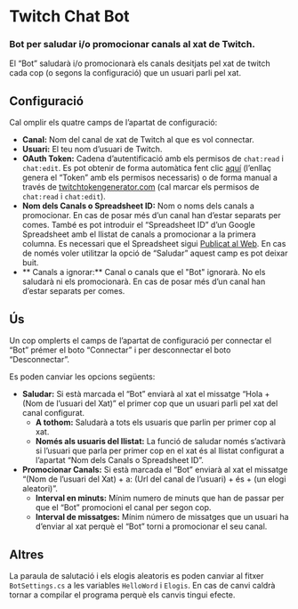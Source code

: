 
# Twitch Chat Bot
### Bot per saludar i/o promocionar canals al xat de Twitch.
El “Bot” saludarà i/o promocionarà els canals desitjats pel xat de twitch cada cop (o segons la configuració) que un usuari parli pel xat.

## Configuració
Cal omplir els quatre camps de l’apartat de configuració:
 - **Canal:** Nom del canal de xat de Twitch al que es vol connectar.
 - **Usuari:** El teu nom d’usuari de Twitch.
 - **OAuth Token:** Cadena d’autentificació amb els permisos de `chat:read` i `chat:edit`. Es pot obtenir de forma automàtica fent clic [aquí](https://twitchtokengenerator.com/quick/nAkaeqVL46 "OAuth Token amb permisos chat:read i chat:edit") (l’enllaç genera el “Token” amb els permisos necessaris) o de forma manual a través de [twitchtokengenerator.com](http://twitchtokengenerator.com) (cal marcar els permisos de `chat:read` i `chat:edit`).
 - **Nom dels Canals o Spreadsheet ID:** Nom o noms dels canals a promocionar. En cas de posar més d’un canal han d’estar separats per comes. També es pot introduir el “Spreadsheet ID” d’un Google Spreadsheet amb el llistat de canals a promocionar a la primera columna. Es necessari que el Spreadsheet sigui [Publicat al Web](https://support.google.com/docs/answer/183965 "Publicar archivos de Documentos, Hojas de cálculo..."). En cas de només voler utilitzar la opció de “Saludar” aquest camp es pot deixar buit.
 - ** Canals a ignorar:** Canal o canals que el "Bot" ignorarà. No els saludarà ni els promocionarà. En cas de posar més d’un canal han d’estar separats per comes.

## Ús
Un cop omplerts el camps de l’apartat de configuració per connectar el “Bot” prémer el boto “Connectar” i per desconnectar el boto “Desconnectar”.

Es poden canviar les opcions següents:
- **Saludar:** Si està marcada el “Bot” enviarà al xat el missatge “Hola + (Nom de l’usuari del Xat)” el primer cop que un usuari parli pel xat del canal configurat.
  - **A tothom:** Saludarà a tots els usuaris que parlin per primer cop al xat.
  - **Només als usuaris del llistat:** La funció de saludar només s’activarà si l’usuari que parla per primer cop en el xat és al llistat configurat a l’apartat “Nom dels Canals o Spreadsheet ID”.
- **Promocionar Canals:** Si està marcada el “Bot” enviarà al xat el missatge “(Nom de l’usuari del Xat) + a: (Url del canal de l’usuari) + és + (un elogi aleatori)”.
  - **Interval en minuts:** Mínim numero de minuts que han de passar per que el “Bot” promocioni el canal per segon cop.
  - **Interval de missatges:** Mínim número de missatges que un usuari ha d’enviar al xat perquè el “Bot” torni a promocionar el seu canal.

## Altres
La paraula de salutació i els elogis aleatoris es poden canviar al fitxer `BotSettings.cs` a les variables `HelloWord` i `Elogis`. En cas de canvi caldrà tornar a compilar el programa perquè els canvis tingui efecte.
